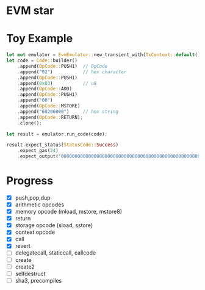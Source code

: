 # EVM star

# Toy Example
```rs
let mut emulator = EvmEmulator::new_transient_with(TxContext::default());
let code = Code::builder()
    .append(OpCode::PUSH1)  // OpCode
    .append("02")           // hex character
    .append(OpCode::PUSH1)
    .append(0x03)           // u8
    .append(OpCode::ADD)
    .append(OpCode::PUSH1)
    .append("00")
    .append(OpCode::MSTORE)
    .append("60206000")     // hex string
    .append(OpCode::RETURN);
    .clone();

let result = emulator.run_code(code);

result.expect_status(StatusCode::Success)
    .expect_gas(24)
    .expect_output("0000000000000000000000000000000000000000000000000000000000000005");
```

# Progress
- [x] push,pop,dup
- [x] arithmetic opcodes
- [x] memory opcode (mload, mstore, mstore8)
- [x] return
- [x] storage opcode (sload, sstore)
- [x] context opcode
- [x] call
- [x] revert
- [ ] delegatecall, staticcall, callcode
- [ ] create
- [ ] create2
- [ ] selfdestruct
- [ ] sha3, precompiles